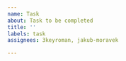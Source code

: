 ```yaml
---
name: Task
about: Task to be completed
title: ''
labels: task
assignees: 3keyroman, jakub-moravek

---
```



